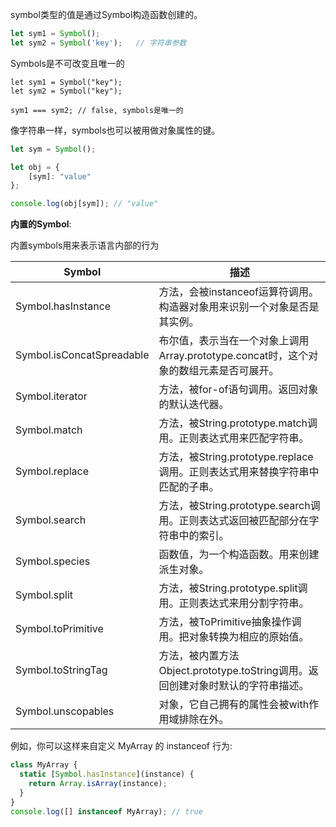 symbol类型的值是通过Symbol构造函数创建的。

```js
let sym1 = Symbol();
let sym2 = Symbol('key');   // 字符串参数
```

Symbols是不可改变且唯一的  

```
let sym1 = Symbol("key");
let sym2 = Symbol("key");

sym1 === sym2; // false, symbols是唯一的
```

像字符串一样，symbols也可以被用做对象属性的键。  

```js
let sym = Symbol();

let obj = {
    [sym]: "value"
};

console.log(obj[sym]); // "value"
```  

**内置的Symbol**:  

内置symbols用来表示语言内部的行为

| Symbol | 描述 |
|---|---|
| Symbol.hasInstance | 方法，会被instanceof运算符调用。构造器对象用来识别一个对象是否是其实例。|
|Symbol.isConcatSpreadable | 布尔值，表示当在一个对象上调用Array.prototype.concat时，这个对象的数组元素是否可展开。|
| Symbol.iterator | 方法，被for-of语句调用。返回对象的默认迭代器。 |
|Symbol.match |方法，被String.prototype.match调用。正则表达式用来匹配字符串。 |
|Symbol.replace |方法，被String.prototype.replace调用。正则表达式用来替换字符串中匹配的子串。 |
|Symbol.search |方法，被String.prototype.search调用。正则表达式返回被匹配部分在字符串中的索引。 |
|Symbol.species |函数值，为一个构造函数。用来创建派生对象。 |
|Symbol.split |方法，被String.prototype.split调用。正则表达式来用分割字符串。 |
|Symbol.toPrimitive |方法，被ToPrimitive抽象操作调用。把对象转换为相应的原始值。 |
|Symbol.toStringTag |方法，被内置方法Object.prototype.toString调用。返回创建对象时默认的字符串描述。 |
| Symbol.unscopables |对象，它自己拥有的属性会被with作用域排除在外。|


例如，你可以这样来自定义 MyArray 的 instanceof 行为:  
```js
class MyArray {  
  static [Symbol.hasInstance](instance) {
    return Array.isArray(instance);
  }
}
console.log([] instanceof MyArray); // true
```